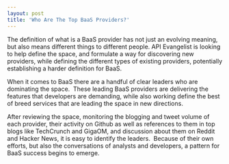```yaml
---
layout: post
title: 'Who Are The Top BaaS Providers?'
---
```

<p>The definition of what is a BaaS provider has not just an evolving meaning, but also means different things to different people. API Evangelist is looking to help define the space, and formulate a way for discovering new providers, while defining the different types of existing providers, potentially establishing a harder definition for BaaS.</p>
<p>When it comes to BaaS there are a handful of clear leaders who are dominating the space. &nbsp;These leading BaaS providers are delivering the features that developers are demanding, while also working define the best of breed services that are leading the space in new directions. &nbsp;</p>
<p>After reviewing the space, monitoring the blogging and tweet volume of each provider, their activity on Github as well as references to them in top blogs like TechCrunch and GigaOM, and discussion about them on Reddit and Hacker News, it is easy to identify the leaders. &nbsp;Because of their own efforts, but also the conversations of analysts and developers, a pattern for BaaS success begins to emerge.</p>